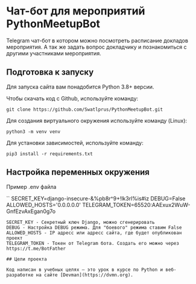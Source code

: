 # Чат-бот для мероприятий PythonMeetupBot

Telegram чат-бот в котором можно посмотреть расписание докладов мероприятия. А так же задать вопрос докладчику и познакомиться с другими участниками мероприятия.

## Подготовка к запуску
Для запуска сайта вам понадобится Python 3.8+ версии. 

Чтобы скачать код с Github, используйте команду:
```shell
git clone https://github.com/Swatlprus/PythonMeetupBot.git
```
Для создания виртуального окружения используйте команду (Linux):
```shell
python3 -m venv venv
```
Для установки зависимостей, используйте команду:
```shell
pip3 install -r requirements.txt
```

## Настройка переменных окружения
Пример .env файла

``
SECRET_KEY=django-insecure-&%pb8r^9+!lk3rl%is#iz
DEBUG=False
ALLOWED_HOSTS='0.0.0.0.0'
TELEGRAM_TOKEN=65520:AAExux2WuW-GnfEzvAxEgan0g7o
```
SECRET_KEY - Секретный ключ Django, можно сгенерировать
DEBUG - Настройка DEBUG режима. Для "боевого" режима ставим False
ALLOWED_HOSTS - IP адресс или адресс сайта, где будет опубликован проект
TELEGRAM_TOKEN - Токен от Telegram бота. Создать его можно через https://t.me/BotFather

## Цели проекта

Код написан в учебных целях — это урок в курсе по Python и веб-разработке на сайте [Devman](https://dvmn.org).